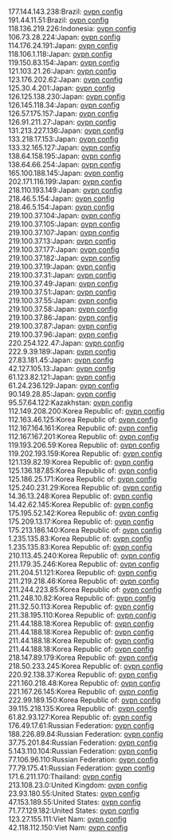 177.144.143.238:Brazil: [ovpn config](vpn/177_144_143_238.ovpn)  
191.44.11.51:Brazil: [ovpn config](vpn/191_44_11_51.ovpn)  
118.136.219.226:Indonesia: [ovpn config](vpn/118_136_219_226.ovpn)  
106.73.28.224:Japan: [ovpn config](vpn/106_73_28_224.ovpn)  
114.176.24.191:Japan: [ovpn config](vpn/114_176_24_191.ovpn)  
118.106.1.118:Japan: [ovpn config](vpn/118_106_1_118.ovpn)  
119.150.83.154:Japan: [ovpn config](vpn/119_150_83_154.ovpn)  
121.103.21.26:Japan: [ovpn config](vpn/121_103_21_26.ovpn)  
123.176.202.62:Japan: [ovpn config](vpn/123_176_202_62.ovpn)  
125.30.4.201:Japan: [ovpn config](vpn/125_30_4_201.ovpn)  
126.125.138.230:Japan: [ovpn config](vpn/126_125_138_230.ovpn)  
126.145.118.34:Japan: [ovpn config](vpn/126_145_118_34.ovpn)  
126.57.175.157:Japan: [ovpn config](vpn/126_57_175_157.ovpn)  
126.91.211.27:Japan: [ovpn config](vpn/126_91_211_27.ovpn)  
131.213.227.136:Japan: [ovpn config](vpn/131_213_227_136.ovpn)  
133.218.17.153:Japan: [ovpn config](vpn/133_218_17_153.ovpn)  
133.32.165.127:Japan: [ovpn config](vpn/133_32_165_127.ovpn)  
138.64.158.195:Japan: [ovpn config](vpn/138_64_158_195.ovpn)  
138.64.66.254:Japan: [ovpn config](vpn/138_64_66_254.ovpn)  
165.100.188.145:Japan: [ovpn config](vpn/165_100_188_145.ovpn)  
202.171.116.199:Japan: [ovpn config](vpn/202_171_116_199.ovpn)  
218.110.193.149:Japan: [ovpn config](vpn/218_110_193_149.ovpn)  
218.46.5.154:Japan: [ovpn config](vpn/218_46_5_154.ovpn)  
218.46.5.154:Japan: [ovpn config](vpn/218_46_5_154.ovpn)  
219.100.37.104:Japan: [ovpn config](vpn/219_100_37_104.ovpn)  
219.100.37.105:Japan: [ovpn config](vpn/219_100_37_105.ovpn)  
219.100.37.107:Japan: [ovpn config](vpn/219_100_37_107.ovpn)  
219.100.37.13:Japan: [ovpn config](vpn/219_100_37_13.ovpn)  
219.100.37.177:Japan: [ovpn config](vpn/219_100_37_177.ovpn)  
219.100.37.182:Japan: [ovpn config](vpn/219_100_37_182.ovpn)  
219.100.37.19:Japan: [ovpn config](vpn/219_100_37_19.ovpn)  
219.100.37.31:Japan: [ovpn config](vpn/219_100_37_31.ovpn)  
219.100.37.49:Japan: [ovpn config](vpn/219_100_37_49.ovpn)  
219.100.37.51:Japan: [ovpn config](vpn/219_100_37_51.ovpn)  
219.100.37.55:Japan: [ovpn config](vpn/219_100_37_55.ovpn)  
219.100.37.58:Japan: [ovpn config](vpn/219_100_37_58.ovpn)  
219.100.37.86:Japan: [ovpn config](vpn/219_100_37_86.ovpn)  
219.100.37.87:Japan: [ovpn config](vpn/219_100_37_87.ovpn)  
219.100.37.96:Japan: [ovpn config](vpn/219_100_37_96.ovpn)  
220.254.122.47:Japan: [ovpn config](vpn/220_254_122_47.ovpn)  
222.9.39.189:Japan: [ovpn config](vpn/222_9_39_189.ovpn)  
27.83.181.45:Japan: [ovpn config](vpn/27_83_181_45.ovpn)  
42.127.105.13:Japan: [ovpn config](vpn/42_127_105_13.ovpn)  
61.123.82.121:Japan: [ovpn config](vpn/61_123_82_121.ovpn)  
61.24.236.129:Japan: [ovpn config](vpn/61_24_236_129.ovpn)  
90.149.28.85:Japan: [ovpn config](vpn/90_149_28_85.ovpn)  
95.57.64.122:Kazakhstan: [ovpn config](vpn/95_57_64_122.ovpn)  
112.149.208.200:Korea Republic of: [ovpn config](vpn/112_149_208_200.ovpn)  
112.163.46.125:Korea Republic of: [ovpn config](vpn/112_163_46_125.ovpn)  
112.167.164.161:Korea Republic of: [ovpn config](vpn/112_167_164_161.ovpn)  
112.167.167.201:Korea Republic of: [ovpn config](vpn/112_167_167_201.ovpn)  
119.193.206.59:Korea Republic of: [ovpn config](vpn/119_193_206_59.ovpn)  
119.202.193.159:Korea Republic of: [ovpn config](vpn/119_202_193_159.ovpn)  
121.139.82.19:Korea Republic of: [ovpn config](vpn/121_139_82_19.ovpn)  
125.136.187.85:Korea Republic of: [ovpn config](vpn/125_136_187_85.ovpn)  
125.186.25.171:Korea Republic of: [ovpn config](vpn/125_186_25_171.ovpn)  
125.240.231.29:Korea Republic of: [ovpn config](vpn/125_240_231_29.ovpn)  
14.36.13.248:Korea Republic of: [ovpn config](vpn/14_36_13_248.ovpn)  
14.42.62.145:Korea Republic of: [ovpn config](vpn/14_42_62_145.ovpn)  
175.195.52.142:Korea Republic of: [ovpn config](vpn/175_195_52_142.ovpn)  
175.209.13.17:Korea Republic of: [ovpn config](vpn/175_209_13_17.ovpn)  
175.213.186.140:Korea Republic of: [ovpn config](vpn/175_213_186_140.ovpn)  
1.235.135.83:Korea Republic of: [ovpn config](vpn/1_235_135_83.ovpn)  
1.235.135.83:Korea Republic of: [ovpn config](vpn/1_235_135_83.ovpn)  
210.113.45.240:Korea Republic of: [ovpn config](vpn/210_113_45_240.ovpn)  
211.179.35.246:Korea Republic of: [ovpn config](vpn/211_179_35_246.ovpn)  
211.204.51.121:Korea Republic of: [ovpn config](vpn/211_204_51_121.ovpn)  
211.219.218.46:Korea Republic of: [ovpn config](vpn/211_219_218_46.ovpn)  
211.244.223.85:Korea Republic of: [ovpn config](vpn/211_244_223_85.ovpn)  
211.248.10.82:Korea Republic of: [ovpn config](vpn/211_248_10_82.ovpn)  
211.32.50.113:Korea Republic of: [ovpn config](vpn/211_32_50_113.ovpn)  
211.38.195.110:Korea Republic of: [ovpn config](vpn/211_38_195_110.ovpn)  
211.44.188.18:Korea Republic of: [ovpn config](vpn/211_44_188_18.ovpn)  
211.44.188.18:Korea Republic of: [ovpn config](vpn/211_44_188_18.ovpn)  
211.44.188.18:Korea Republic of: [ovpn config](vpn/211_44_188_18.ovpn)  
211.44.188.18:Korea Republic of: [ovpn config](vpn/211_44_188_18.ovpn)  
218.147.89.179:Korea Republic of: [ovpn config](vpn/218_147_89_179.ovpn)  
218.50.233.245:Korea Republic of: [ovpn config](vpn/218_50_233_245.ovpn)  
220.92.138.37:Korea Republic of: [ovpn config](vpn/220_92_138_37.ovpn)  
221.160.218.48:Korea Republic of: [ovpn config](vpn/221_160_218_48.ovpn)  
221.167.26.145:Korea Republic of: [ovpn config](vpn/221_167_26_145.ovpn)  
222.99.189.150:Korea Republic of: [ovpn config](vpn/222_99_189_150.ovpn)  
39.115.218.135:Korea Republic of: [ovpn config](vpn/39_115_218_135.ovpn)  
61.82.93.127:Korea Republic of: [ovpn config](vpn/61_82_93_127.ovpn)  
176.49.17.61:Russian Federation: [ovpn config](vpn/176_49_17_61.ovpn)  
188.226.89.84:Russian Federation: [ovpn config](vpn/188_226_89_84.ovpn)  
37.75.201.84:Russian Federation: [ovpn config](vpn/37_75_201_84.ovpn)  
5.143.110.104:Russian Federation: [ovpn config](vpn/5_143_110_104.ovpn)  
77.106.96.110:Russian Federation: [ovpn config](vpn/77_106_96_110.ovpn)  
77.79.175.41:Russian Federation: [ovpn config](vpn/77_79_175_41.ovpn)  
171.6.211.170:Thailand: [ovpn config](vpn/171_6_211_170.ovpn)  
213.108.23.0:United Kingdom: [ovpn config](vpn/213_108_23_0.ovpn)  
23.93.180.55:United States: [ovpn config](vpn/23_93_180_55.ovpn)  
47.153.189.55:United States: [ovpn config](vpn/47_153_189_55.ovpn)  
71.77.129.182:United States: [ovpn config](vpn/71_77_129_182.ovpn)  
123.27.155.111:Viet Nam: [ovpn config](vpn/123_27_155_111.ovpn)  
42.118.112.150:Viet Nam: [ovpn config](vpn/42_118_112_150.ovpn)  
